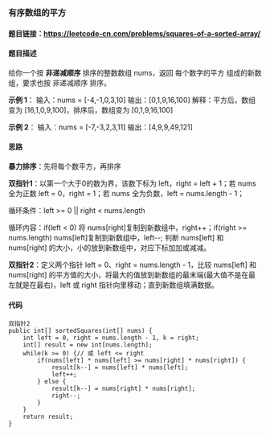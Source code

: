 ### 有序数组的平方

#### 题目链接：https://leetcode-cn.com/problems/squares-of-a-sorted-array/

#### 题目描述

给你一个按 **非递减顺序** 排序的整数数组 nums，返回 每个数字的平方 组成的新数组，要求也按 非递减顺序 排序。

**示例 1**： 输入：nums = [-4,-1,0,3,10] 输出：[0,1,9,16,100] 解释：平方后，数组变为 [16,1,0,9,100]，排序后，数组变为 [0,1,9,16,100]

**示例 2**： 输入：nums = [-7,-3,2,3,11] 输出：[4,9,9,49,121]

#### 思路

**暴力排序**：先将每个数平方，再排序

**双指针1**：以第一个大于0的数为界，该数下标为 left，right = left + 1；若 nums 全为正数 left = 0，right = 1；若 nums 全为负数，left = nums.length - 1；

循环条件：left >= 0 || right < nums.length

循环内容：if(left < 0) 将 nums[right]复制到新数组中，right++；if(right >= nums.length) nums[left]复制到新数组中，left--; 判断 nums[left] 和 nums[right] 的大小，小的放到新数组中，对应下标加加或减减。

**双指针2**：定义两个指针 left = 0、right = nums.length - 1，比较 nums[left] 和 nums[right] 的平方值的大小，将最大的值放到新数组的最末端(最大值不是在最左就是在最右)，left 或 right 指针向里移动；直到新数组填满数据。

#### 代码

```
双指针2
public int[] sortedSquares(int[] nums) {
	int left = 0, right = nums.length - 1, k = right;
	int[] result = new int[nums.length];
	while(k >= 0) {// 或 left <= right
		if(nums[left] * nums[left] >= nums[right] * nums[right]) {
			result[k--] = nums[left] * nums[left];
			left++;
		} else {
			result[k--] = nums[right] * nums[right];
			right--;
		}
	}
	return result;
}
```





